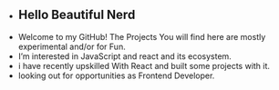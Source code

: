 - ## Hello Beautiful Nerd
- Welcome to my GitHub! The Projects You will find here are mostly experimental and/or for Fun.
- I’m interested in JavaScript and react and its ecosystem.
- i have recently upskilled With React and built some projects with it.
- looking out for opportunities as Frontend Developer.


<!---
AmitMishra-852/AmitMishra-852 is a ✨ special ✨ repository because its `README.md` (this file) appears on your GitHub profile.
You can click the Preview link to take a look at your changes.
--->
